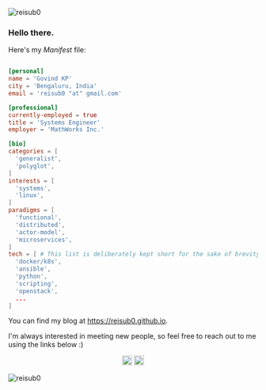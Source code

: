 <p align="left">
  <img src="https://komarev.com/ghpvc/?username=reisub0" alt="reisub0" />
</p>

<h3>Hello there.</h3>

Here's my _Manifest_ file:

```toml

[personal]
name = 'Govind KP'
city = 'Bengaluru, India'
email = 'reisub0 "at" gmail.com'

[professional]
currently-employed = true
title = 'Systems Engineer'
employer = 'MathWorks Inc.'

[bio]
categories = [
  'generalist',
  'polyglot',
]
interests = [
  'systems',
  'linux',
]
paradigms = [
  'functional',
  'distributed',
  'actor-model',
  'microservices',
]
tech = [ # This list is deliberately kept short for the sake of brevity
  'docker/k8s',
  'ansible',
  'python',
  'scripting',
  'openstack',
  ...
]
```

You can find my blog at https://reisub0.github.io.

I'm always interested in meeting new people, so feel free to reach out to me using the links below :)

<p align="center">
  <a href="mailto:reisub0@gmail.com"><img src="https://image.flaticon.com/icons/svg/725/725643.svg" height="20" width="20" /></a>
  <a href="https://linkedin.com/in/govind-kp"><img src="https://cdn.jsdelivr.net/npm/simple-icons@3.0.1/icons/linkedin.svg" height="20"     width="20" /></a>
</p>

<p align="left">
  <img src="https://github-readme-stats.vercel.app/api?username=reisub0&show_icons=true" alt="reisub0" /> 

</p>
<p align="left"> </p>
